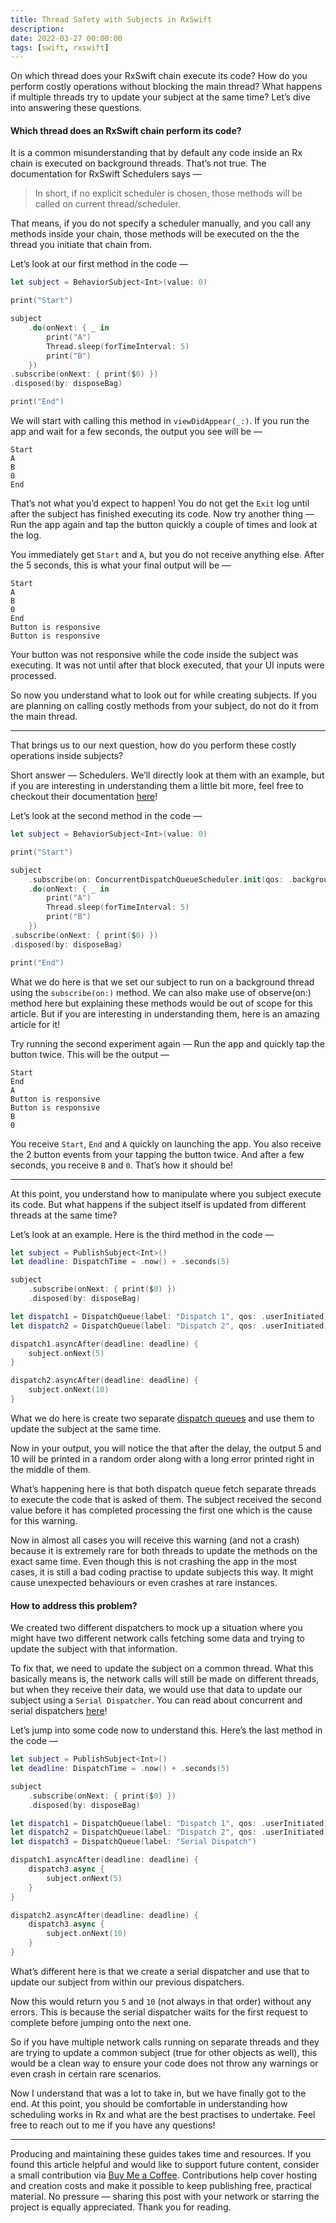 ```yaml
---
title: Thread Safety with Subjects in RxSwift
description: 
date: 2022-03-27 00:00:00
tags: [swift, rxswift]
---
```

On which thread does your RxSwift chain execute its code? How do you perform costly operations without blocking the main thread? What happens if multiple threads try to update your subject at the same time? Let’s dive into answering these questions. 

#### Which thread does an RxSwift chain perform its code?

It is a common misunderstanding that by default any code inside an Rx chain is executed on background threads. That’s not true.
The documentation for RxSwift Schedulers says —

> In short, if no explicit scheduler is chosen, those methods will be called on current thread/scheduler.

That means, if you do not specify a scheduler manually, and you call any methods inside your chain, those methods will be executed on the the thread you initiate that chain from.

Let’s look at our first method in the code —

```swift
let subject = BehaviorSubject<Int>(value: 0)

print("Start")

subject
    .do(onNext: { _ in
        print("A")
        Thread.sleep(forTimeInterval: 5)
        print("B")
    })
.subscribe(onNext: { print($0) })
.disposed(by: disposeBag)

print("End")
```
We will start with calling this method in `viewDidAppear(_:)`. If you run the app and wait for a few seconds, the output you see will be —

```
Start
A
B
0
End
```

That’s not what you’d expect to happen! You do not get the `Exit` log until after the subject has finished executing its code. Now try another thing — Run the app again and tap the button quickly a couple of times and look at the log.

You immediately get `Start` and `A`, but you do not receive anything else. After the 5 seconds, this is what your final output will be —

```
Start
A
B
0
End
Button is responsive
Button is responsive
```

Your button was not responsive while the code inside the subject was executing. It was not until after that block executed, that your UI inputs were processed.

So now you understand what to look out for while creating subjects. If you are planning on calling costly methods from your subject, do not do it from the main thread.

---

That brings us to our next question, how do you perform these costly operations inside subjects?

Short answer — Schedulers. We’ll directly look at them with an example, but if you are interesting in understanding them a little bit more, feel free to checkout their documentation [here](https://github.com/ReactiveX/RxSwift/blob/main/Documentation/Schedulers.md)!

Let’s look at the second method in the code —

```swift
let subject = BehaviorSubject<Int>(value: 0)

print("Start")

subject
    .subscribe(on: ConcurrentDispatchQueueScheduler.init(qos: .background))
    .do(onNext: { _ in
        print("A")
        Thread.sleep(forTimeInterval: 5)
        print("B")
    })
.subscribe(onNext: { print($0) })
.disposed(by: disposeBag)

print("End")
```

What we do here is that we set our subject to run on a background thread using the `subscribe(on:)` method. We can also make use of observe(on:) method here but explaining these methods would be out of scope for this article. But if you are interesting in understanding them, here is an amazing article for it!

Try running the second experiment again — Run the app and quickly tap the button twice. This will be the output —

```
Start
End
A
Button is responsive
Button is responsive
B
0
```

You receive `Start`, `End` and `A` quickly on launching the app. You also receive the 2 button events from your tapping the button twice. And after a few seconds, you receive `B` and `0`. That’s how it should be!

---

At this point, you understand how to manipulate where you subject execute its code. But what happens if the subject itself is updated from different threads at the same time?

Let’s look at an example. Here is the third method in the code —

```swift
let subject = PublishSubject<Int>()
let deadline: DispatchTime = .now() + .seconds(5)

subject
    .subscribe(onNext: { print($0) })
    .disposed(by: disposeBag)

let dispatch1 = DispatchQueue(label: "Dispatch 1", qos: .userInitiated)
let dispatch2 = DispatchQueue(label: "Dispatch 2", qos: .userInitiated)

dispatch1.asyncAfter(deadline: deadline) {
    subject.onNext(5)
}

dispatch2.asyncAfter(deadline: deadline) {
    subject.onNext(10)
}
```

What we do here is create two separate [dispatch queues](https://developer.apple.com/documentation/dispatch/dispatchqueue) and use them to update the subject at the same time.

Now in your output, you will notice the that after the delay, the output 5 and 10 will be printed in a random order along with a long error printed right in the middle of them.

What’s happening here is that both dispatch queue fetch separate threads to execute the code that is asked of them. The subject received the second value before it has completed processing the first one which is the cause for this warning.

Now in almost all cases you will receive this warning (and not a crash) because it is extremely rare for both threads to update the methods on the exact same time. Even though this is not crashing the app in the most cases, it is still a bad coding practise to update subjects this way. It might cause unexpected behaviours or even crashes at rare instances.

#### How to address this problem?

We created two different dispatchers to mock up a situation where you might have two different network calls fetching some data and trying to update the subject with that information.

To fix that, we need to update the subject on a common thread. What this basically means is, the network calls will still be made on different threads, but when they receive their data, we would use that data to update our subject using a `Serial Dispatcher`. You can read about concurrent and serial dispatchers [here](https://www.avanderlee.com/swift/concurrent-serial-dispatchqueue/)!

Let’s jump into some code now to understand this. Here’s the last method in the code —

```swift
let subject = PublishSubject<Int>()
let deadline: DispatchTime = .now() + .seconds(5)

subject
    .subscribe(onNext: { print($0) })
    .disposed(by: disposeBag)

let dispatch1 = DispatchQueue(label: "Dispatch 1", qos: .userInitiated)
let dispatch2 = DispatchQueue(label: "Dispatch 2", qos: .userInitiated)
let dispatch3 = DispatchQueue(label: "Serial Dispatch")

dispatch1.asyncAfter(deadline: deadline) {
    dispatch3.async {
        subject.onNext(5)
    }
}

dispatch2.asyncAfter(deadline: deadline) {
    dispatch3.async {
        subject.onNext(10)
    }
}
```

What’s different here is that we create a serial dispatcher and use that to update our subject from within our previous dispatchers.

Now this would return you `5` and `10` (not always in that order) without any errors. This is because the serial dispatcher waits for the first request to complete before jumping onto the next one.

So if you have multiple network calls running on separate threads and they are trying to update a common subject (true for other objects as well), this would be a clean way to ensure your code does not throw any warnings or even crash in certain rare scenarios.

Now I understand that was a lot to take in, but we have finally got to the end. At this point, you should be comfortable in understanding how scheduling works in Rx and what are the best practises to undertake. Feel free to reach out to me if you have any questions!

---

Producing and maintaining these guides takes time and resources. If you found this article helpful and would like to support future content, consider a small contribution via [Buy Me a Coffee](https://buymeacoffee.com/swiftsimplified). Contributions help cover hosting and creation costs and make it possible to keep publishing free, practical material. No pressure — sharing this post with your network or starring the project is equally appreciated. Thank you for reading.